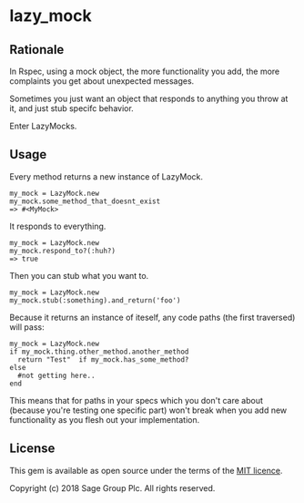 # lazy_mock

## Rationale

In Rspec, using a mock object, the more functionality you add, the more complaints you get about unexpected messages.

Sometimes you just want an object that responds to anything you throw at it, and just stub specifc behavior.

Enter LazyMocks.

## Usage

Every method returns a new instance of LazyMock.

    my_mock = LazyMock.new
    my_mock.some_method_that_doesnt_exist
    => #<MyMock>

It responds to everything.

    my_mock = LazyMock.new
    my_mock.respond_to?(:huh?)
    => true

Then you can stub what you want to.

    my_mock = LazyMock.new
    my_mock.stub(:something).and_return('foo')

Because it returns an instance of iteself, any code paths (the first traversed) will pass:

    my_mock = LazyMock.new
    if my_mock.thing.other_method.another_method
      return "Test"  if my_mock.has_some_method?
    else
      #not getting here..
    end

This means that for paths in your specs which you don't care about (because you're testing one specific part) won't break when you add new functionality as you flesh out your implementation.

## License

This gem is available as open source under the terms of the
[MIT licence](LICENSE).

Copyright (c) 2018 Sage Group Plc. All rights reserved.
